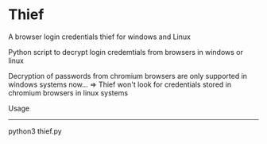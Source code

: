 # Thief
A browser login  credentials  thief for windows and Linux

Python script to decrypt login credemtials from browsers in windows or linux

Decryption of passwords from chromium browsers are  only supported in windows systems now...
 => Thief won't look for credentials stored in chromium browsers in linux systems
 
 
 Usage 
 ***********
 
 python3 thief.py
 
 
